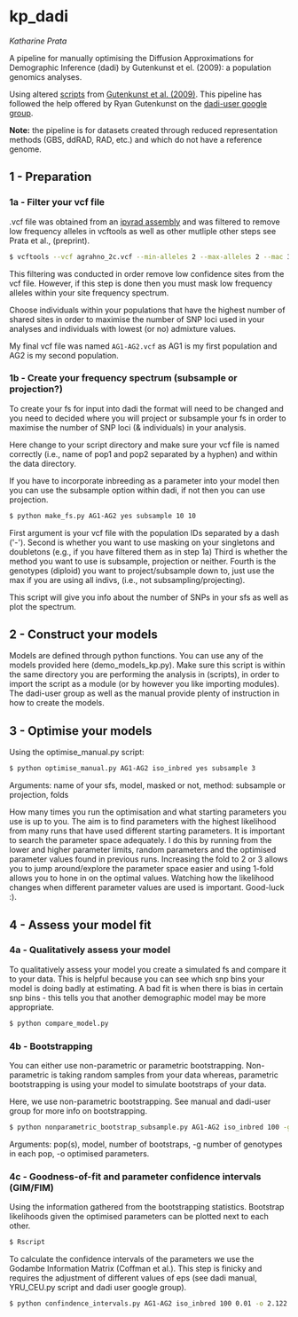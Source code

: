 # kp_dadi
*Katharine Prata*

A pipeline for manually optimising the Diffusion Approximations for Demographic Inference (dadi) by Gutenkunst et el. 
(2009): a population genomics analyses.

Using altered [scripts](https://bitbucket.org/gutenkunstlab/dadi/src/master/) from 
[Gutenkunst et al. (2009)](https://dx.plos.org/10.1371/journal.pgen.1000695). This pipeline has followed the help 
offered by Ryan Gutenkunst on the [dadi-user google group](https://groups.google.com/g/dadi-user).

**Note:** the pipeline is for datasets created through reduced representation methods (GBS, ddRAD, RAD, etc.) and which 
do not have a reference genome.

## 1 - Preparation

### 1a - Filter your vcf file

.vcf file was obtained from an [ipyrad assembly]( https://ipyrad.readthedocs.io/en/latest/index.html ) and was filtered 
to remove low frequency alleles in vcftools as well as other mutliple other steps see Prata et al., (preprint).

```bash
$ vcftools --vcf agrahno_2c.vcf --min-alleles 2 --max-alleles 2 --mac 3 --recode --stdout > 'agrahno_2d-3.vcf'
```

This filtering was conducted in order remove low confidence sites from the vcf file. However, if this step is done 
then you must mask low frequency alleles within your site frequency spectrum.

Choose individuals within your populations that have the highest number of shared sites in order to maximise the number 
of SNP loci used in your analyses and individuals with lowest (or no) admixture values.

My final vcf file was named `AG1-AG2.vcf` as AG1 is my first population and AG2 is my second population. 

### 1b - Create your frequency spectrum (subsample or projection?)

To create your fs for input into dadi the format will need to be changed and you need to decided where you will 
project or subsample your fs in order to maximise the number of SNP loci (& individuals) in your analysis.

Here change to your script directory and make sure your vcf file is named correctly (i.e., name of pop1 and pop2 separated 
by a hyphen) and within the data directory.

If you have to incorporate inbreeding as a parameter into your model then you can use the subsample option 
within dadi, if not then you can use projection.

```bash
$ python make_fs.py AG1-AG2 yes subsample 10 10
```

First argument is your vcf file with the population IDs separated by a dash ('-').
Second is whether you want to use masking on your singletons and doubletons (e.g., if you have filtered them as in 
step 1a)
Third is whether the method you want to use is subsample, projection or neither.
Fourth is the genotypes (diploid) you want to project/subsample down to, just use the max if you are using all indivs,
(i.e., not subsampling/projecting).

This script will give you info about the number of SNPs in your sfs as well as plot the spectrum.

## 2 - Construct your models

Models are defined through python functions. You can use any of the models provided here (demo_models_kp.py).
Make sure this script is within the same directory you are performing the analysis in (scripts), in order to import the 
script as a module (or by however you like importing modules). The dadi-user group as well as the manual provide plenty 
of instruction in how to create the models.

## 3 - Optimise your models

Using the optimise_manual.py script:

```bash
$ python optimise_manual.py AG1-AG2 iso_inbred yes subsample 3
```
Arguments: name of your sfs, model, masked or not, method: subsample or projection, folds

How many times you run the optimisation and what starting parameters you use is up to you.
The aim is to find parameters with the highest likelihood from many runs that have used different starting parameters.
It is important to search the parameter space adequately. I do this by running from the lower and higher parameter 
limits, random parameters and the optimised parameter values found in previous runs. Increasing the fold to 2 or 3 
allows you to jump around/explore the parameter space easier and using 1-fold allows you to hone in on the optimal 
values. Watching how the likelihood changes when different parameter values are used is important. Good-luck :).

## 4 - Assess your model fit

### 4a - Qualitatively assess your model

To qualitatively assess your model you create a simulated fs and compare it to your data. This is helpful because you 
can see which snp bins your model is doing badly at estimating. A bad fit is when there is bias in certain snp bins - 
this tells you that another demographic model may be more appropriate.

```bash
$ python compare_model.py
```

### 4b - Bootstrapping

You can either use non-parametric or parametric bootstrapping. Non-parametric is taking random samples from your data 
whereas, parametric bootstrapping is using your model to simulate bootstraps of your data.

Here, we use non-parametric bootstrapping. See manual and dadi-user group for more info on bootstrapping.

```bash
$ python nonparametric_bootstrap_subsample.py AG1-AG2 iso_inbred 100 -g 20 9 -o 2.122 25.95 0.0012 0.0455 0.3989
```
Arguments: pop(s), model, number of bootstraps, -g number of genotypes in each pop, -o optimised parameters.

### 4c - Goodness-of-fit and parameter confidence intervals (GIM/FIM)

Using the information gathered from the bootstrapping statistics. Bootstrap likelihoods given the optimised parameters
can be plotted next to each other.

```bash
$ Rscript
```

To calculate the confidence intervals of the parameters we use the Godambe Information Matrix (Coffman et al.). This 
step is finicky and requires the adjustment of different values of eps (see dadi manual, YRU_CEU.py script and dadi 
user google group).

```bash
$ python confindence_intervals.py AG1-AG2 iso_inbred 100 0.01 -o 2.122 25.95 0.0012 0.0455 0.3989
```
